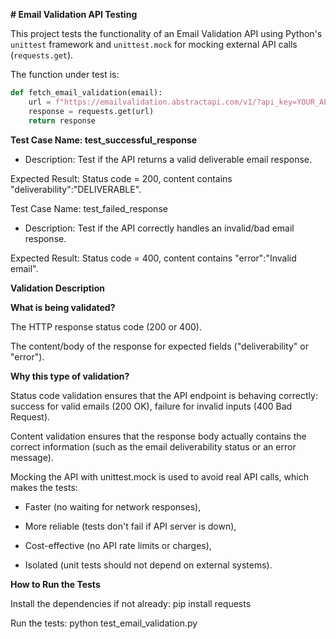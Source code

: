 **# Email Validation API Testing**

This project tests the functionality of an Email Validation API using Python's `unittest` framework and `unittest.mock` for mocking external API calls (`requests.get`).

The function under test is:

```python
def fetch_email_validation(email):
    url = f"https://emailvalidation.abstractapi.com/v1/?api_key=YOUR_API_KEY&email={email}"
    response = requests.get(url)
    return response
```
**Test Case Name: test_successful_response**

* Description: 
Test if the API returns a valid deliverable email response.

Expected Result: Status code = 200, content contains "deliverability":"DELIVERABLE".

Test Case Name: test_failed_response

* Description:
Test if the API correctly handles an invalid/bad email response.

Expected Result: Status code = 400, content contains "error":"Invalid email".

**Validation Description**

**What is being validated?**

The HTTP response status code (200 or 400).

The content/body of the response for expected fields ("deliverability" or "error").

**Why this type of validation?**

Status code validation ensures that the API endpoint is behaving correctly: success for valid emails (200 OK), failure for invalid inputs (400 Bad Request).

Content validation ensures that the response body actually contains the correct information (such as the email deliverability status or an error message).

Mocking the API with unittest.mock is used to avoid real API calls, which makes the tests:

* Faster (no waiting for network responses),

* More reliable (tests don't fail if API server is down),

* Cost-effective (no API rate limits or charges),

* Isolated (unit tests should not depend on external systems).

**How to Run the Tests**

Install the dependencies if not already:
pip install requests

Run the tests:
python test_email_validation.py